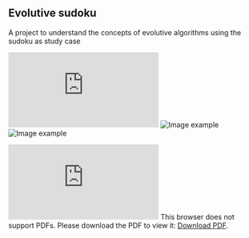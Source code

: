 ## Evolutive sudoku

A project to understand the concepts of evolutive algorithms using the sudoku as study case


![Image example](http://sebasgverde.github.io/EvolutiveSudokuDeutsch/Dokumentation/Benutzer%20Doku.pdf)
![Image example](http://sebasgverde.github.io/EvolutiveSudokuDeutsch/images/2.png)
![Image example](http://sebasgverde.github.io/EvolutiveSudokuDeutsch/images/3.png)

<object data="http://sebasgverde.github.io/EvolutiveSudokuDeutsch/Dokumentation/Benutzer%20Doku.pdf" type="application/pdf" width="700px" height="700px">
    <embed src="http://sebasgverde.github.io/EvolutiveSudokuDeutsch/Dokumentation/Benutzer%20Doku.pdf">
        This browser does not support PDFs. Please download the PDF to view it: <a href="http://yoursite.com/the.pdf">Download PDF</a>.</p>
    </embed>
</object>
